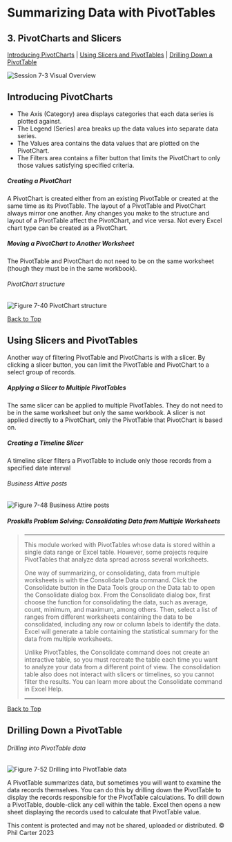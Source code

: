 # Summarizing Data with PivotTables
[](#top)
## 3. PivotCharts and Slicers
[Introducing PivotCharts](#introducing-pivotcharts) |
[Using Slicers and PivotTables](#using-slicers-and-pivottables) |
[Drilling Down a PivotTable](#drilling-down-a-pivottable) 

![Session 7-3 Visual Overview](../images/modules/M07/Session%207-3.png)  

## [](#introducing-pivotcharts)Introducing PivotCharts

*   The Axis (Category) area displays categories that each data series is plotted against.
*   The Legend (Series) area breaks up the data values into separate data series.
*   The Values area contains the data values that are plotted on the PivotChart.
*   The Filters area contains a filter button that limits the PivotChart to only those values satisfying specified criteria.

##### Creating a PivotChart

A PivotChart is created either from an existing PivotTable or created at the same time as its PivotTable. The layout of a PivotTable and PivotChart always mirror one another. Any changes you make to the structure and layout of a PivotTable affect the PivotChart, and vice versa. Not every Excel chart type can be created as a PivotChart.

##### Moving a PivotChart to Another Worksheet

The PivotTable and PivotChart do not need to be on the same worksheet (though they must be in the same workbook).

###### PivotChart structure
![Figure 7-40 PivotChart structure](../images/modules/M07/Figure%207-40.png)

[Back to Top](#top)
## [](#using-slicers-and-pivottables)Using Slicers and PivotTables

Another way of filtering PivotTable and PivotCharts is with a slicer. By clicking a slicer button, you can limit the PivotTable and PivotChart to a select group of records.

##### Applying a Slicer to Multiple PivotTables

The same slicer can be applied to multiple PivotTables. They do not need to be in the same worksheet but only the same workbook. A slicer is not applied directly to a PivotChart, only the PivotTable that PivotChart is based on.

##### Creating a Timeline Slicer

A timeline slicer filters a PivotTable to include only those records from a specified date interval

###### Business Attire posts
![Figure 7-48 Business Attire posts](../images/modules/M07/Figure%207-48.png)

##### Proskills Problem Solving: _Consolidating Data from Multiple Worksheets_

><hr>This module worked with PivotTables whose data is stored within a single data range or Excel table. However, some projects require PivotTables that analyze data spread across several worksheets.
>
>One way of summarizing, or consolidating, data from multiple worksheets is with the Consolidate Data command. Click the Consolidate button in the Data Tools group on the Data tab to open the Consolidate dialog box. From the Consolidate dialog box, first choose the function for consolidating the data, such as average, count, minimum, and maximum, among others. Then, select a list of ranges from different worksheets containing the data to be consolidated, including any row or column labels to identify the data. Excel will generate a table containing the statistical summary for the data from multiple worksheets.
>
>Unlike PivotTables, the Consolidate command does not create an interactive table, so you must recreate the table each time you want to analyze your data from a different point of view. The consolidation table also does not interact with slicers or timelines, so you cannot filter the results. You can learn more about the Consolidate command in Excel Help.
><hr>

[Back to Top](#top)
## [](#drilling-down-a-pivottable)Drilling Down a PivotTable

###### Drilling into PivotTable data 
![Figure 7-52 Drilling into PivotTable data ](../images/modules/M07/Figure%207-52.png)

A PivotTable summarizes data, but sometimes you will want to examine the data records themselves. You can do this by drilling down the PivotTable to display the records responsible for the PivotTable calculations. To drill down a PivotTable, double-click any cell within the table. Excel then opens a new sheet displaying the records used to calculate that PivotTable value.

This content is protected and may not be shared, uploaded or distributed. © Phil Carter 2023
